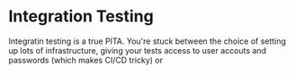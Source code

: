# Integration Testing

Integratin testing is a true PITA. You're stuck between the choice of setting
up lots of infrastructure, giving your tests access to user accouts and passwords (which makes CI/CD tricky)
or
